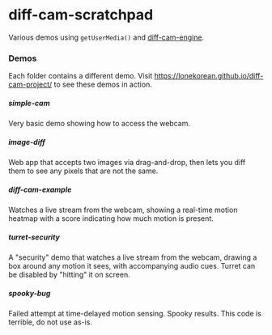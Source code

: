 # diff-cam-scratchpad

Various demos using `getUserMedia()` and [diff-cam-engine](https://github.com/lonekorean/diff-cam-engine).

### Demos

Each folder contains a different demo. Visit https://lonekorean.github.io/diff-cam-project/ to see these demos in action.

##### simple-cam

Very basic demo showing how to access the webcam.

##### image-diff

Web app that accepts two images via drag-and-drop, then lets you diff them to see any pixels that are not the same.

##### diff-cam-example

Watches a live stream from the webcam, showing a real-time motion heatmap with a score indicating how much motion is present.

##### turret-security

A "security" demo that watches a live stream from the webcam, drawing a box around any motion it sees, with accompanying audio cues. Turret can be disabled by "hitting" it on screen.

##### spooky-bug

Failed attempt at time-delayed motion sensing. Spooky results. This code is terrible, do not use as-is.
